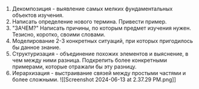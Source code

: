 1. Декомпозиция - выявление самых мелких фундаментальных объектов изучения. 
2. Написать определение нового термина. Привести пример. 
3. "ЗАЧЕМ?" Написать причины, по которым предмет изучения нужен. Тезисно, коротко, своими словами. 
4. Моделирование 2-3 конкретных ситуаций, при которых пригодилось бы данное знание. 
5. Структуризация - объединение похожих элементов и выяснение, в чем между ними разница. Подкрепить более конкретными примерами, которые отражали бы эту разницу. 
6. Иерархизация - выстраивание связей между простыми частями и более сложными.
![[Screenshot 2024-06-13 at 2.37.29 PM.png]]
